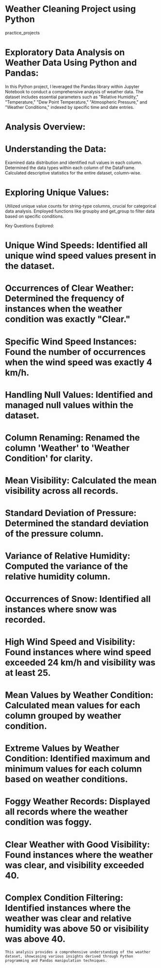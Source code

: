 # Weather Cleaning Project using Python
practice_projects

# Exploratory Data Analysis on Weather Data Using Python and Pandas:

  In this Python project, I leveraged the Pandas library within Jupyter Notebook to conduct a comprehensive analysis of weather data. The dataset includes essential parameters such as "Relative Humidity," "Temperature," "Dew Point Temperature," "Atmospheric Pressure," and "Weather Conditions," indexed by specific time and date entries.

# Analysis Overview:

# Understanding the Data:
Examined data distribution and identified null values in each column.
Determined the data types within each column of the DataFrame.
Calculated descriptive statistics for the entire dataset, column-wise.

# Exploring Unique Values:
Utilized unique value counts for string-type columns, crucial for categorical data analysis.
Employed functions like groupby and get_group to filter data based on specific conditions.

Key Questions Explored:

# Unique Wind Speeds: Identified all unique wind speed values present in the dataset.
# Occurrences of Clear Weather: Determined the frequency of instances when the weather condition was exactly "Clear."
# Specific Wind Speed Instances: Found the number of occurrences when the wind speed was exactly 4 km/h.
# Handling Null Values: Identified and managed null values within the dataset.
# Column Renaming: Renamed the column 'Weather' to 'Weather Condition' for clarity.
# Mean Visibility: Calculated the mean visibility across all records.
# Standard Deviation of Pressure: Determined the standard deviation of the pressure column.
# Variance of Relative Humidity: Computed the variance of the relative humidity column.
# Occurrences of Snow: Identified all instances where snow was recorded.
# High Wind Speed and Visibility: Found instances where wind speed exceeded 24 km/h and visibility was at least 25.
# Mean Values by Weather Condition: Calculated mean values for each column grouped by weather condition.
# Extreme Values by Weather Condition: Identified maximum and minimum values for each column based on weather conditions.
# Foggy Weather Records: Displayed all records where the weather condition was foggy.
# Clear Weather with Good Visibility: Found instances where the weather was clear, and visibility exceeded 40.
# Complex Condition Filtering: Identified instances where the weather was clear and relative humidity was above 50 or visibility was above 40.


    This analysis provides a comprehensive understanding of the weather dataset, showcasing various insights derived through Python programming and Pandas manipulation techniques.
